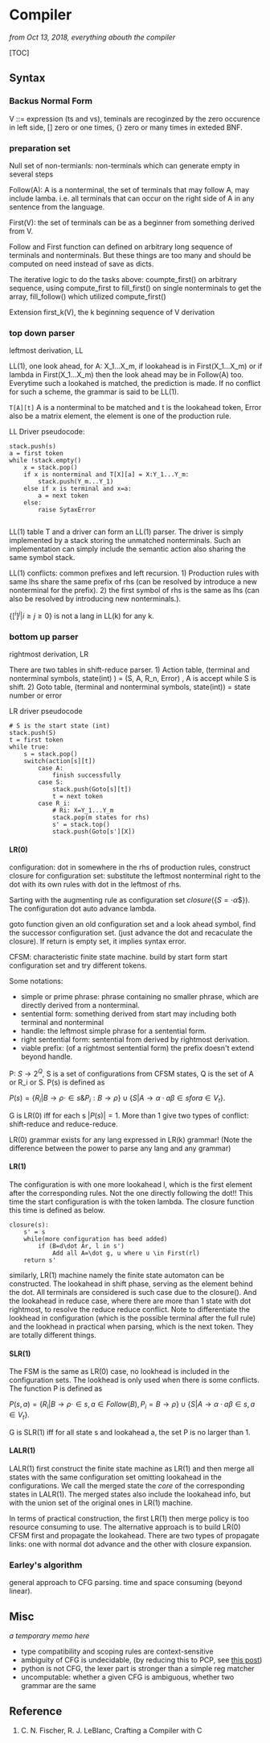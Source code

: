 # Compiler

*from Oct 13, 2018, everything abouth the compiler* 

[TOC]

## Syntax

### Backus Normal Form

V ::= expression (ts and vs), teminals are recoginzed by the zero occurence in left side, [] zero or one times, {} zero or many times in exteded BNF.

### preparation set

Null set of non-termianls: non-terminals which can generate empty in several steps

Follow(A): A is a nonterminal, the set of terminals that may follow A, may include lamba. i.e. all terminals that can occur on the right side of A in any sentence from the language.

First(V): the set of terminals can be as a beginner from something derived from V.

Follow and First function can defined on arbitrary long sequence of terminals and nonterminals. But these things are too many and should be computed on need instead of save as dicts.

The iterative logic to do the tasks above: coumpte_first() on arbitrary sequence, using compute_first to fill_first() on single nonterminals to get the array, fill_follow() which utilized compute_first()

Extension first_k(V), the k beginning sequence of V derivation

### top down parser

leftmost derivation, LL

LL(1), one look ahead, for A: X_1…X_m, if lookahead is in First(X_1…X_m) or if lambda in First(X_1…X_m) then the look ahead may be in Follow(A) too. Everytime such a lookahed is matched, the prediction is made. If no conflict for such a scheme, the grammar is said to be LL(1). 

`T[A][t]` A is a nonterminal to be matched and t is the lookahead token, Error also be a matrix element, the element is one of the production rule.

LL Driver pseudocode: 

```
stack.push(s)
a = first token
while !stack.empty()
	x = stack.pop()	
	if x is nonterminal and T[X][a] = X:Y_1...Y_m:
		stack.push(Y_m...Y_1)
	else if x is terminal and x=a:
		a = next token
	else:
		raise SytaxError
		
```

LL(1) table T and a driver can form an LL(1) parser. The driver is simply implemented by a stack storing the unmatched nonterminals. Such an implementation can simply include the semantic action also sharing the same symbol stack.

LL(1) conflicts: common prefixes and left recursion. 1) Production rules with same lhs share the same prefix of rhs (can be resolved by introduce a new nonterminal for the prefix). 2) the first symbol of rhs is the same as lhs (can also be resolved by introducing new nonterminals.). 

$\{[^i]^j\vert i\geq j\geq 0\}$ is not a lang in LL(k) for any k.

### bottom up parser

rightmost derivation, LR

There are two tables in shift-reduce parser. 1) Action table, (terminal and nonterminal symbols, state(int) ) = (S, A, R_n, Error) , A is accept while S is shift. 2) Goto table, (terminal and nonterminal symbols, state(int)) = state number or error

LR driver pseudocode

```
# S is the start state (int)
stack.push(S)
t = first token
while true:
	s = stack.pop()
	switch(action[s][t])
		case A:
			finish successfully
		case S:
			stack.push(Goto[s][t])
			t = next token
		case R_i:
			# Ri: X=Y_1...Y_m
			stack.pop(m states for rhs)
			s' = stack.top()
			stack.push(Goto[s'][X])	
```

#### LR(0)

configuration: dot in somewhere in the rhs of production rules, construct closure for configuration set: substitute the leftmost nonterminal right to the dot with its own rules with dot in the leftmost of rhs.

Sarting with the augmenting rule as configuration set $closure(\{S=\cdot \alpha \$\})$. The configuration dot auto advance lambda.

goto function given an old configuration set and a look ahead symbol, find the successor configuration set. (just advance the dot and recaculate the closure). If return is empty set, it implies syntax error. 

CFSM: characteristic finite state machine. build by start form start configuration set and try different tokens.

Some notations: 

* simple or prime phrase: phrase containing no smaller phrase, which are directly derived from a nonterminal.
* sentential form: something derived from start may including both terminal and nonterminal
* handle: the leftmost simple phrase for a sentential form.
* right sentential form: sentential from derived by rightmost derivation.
* viable prefix: (of a rightmost sentential form) the prefix doesn't extend beyond handle.

P: $S\rightarrow 2^Q$, S is a set of configurations from CFSM states, Q is the set of A or R_i or S. P(s) is defined as

$P(s)=\{R_i\vert B\rightarrow \rho\cdot \in s \& P_i:   B\rightarrow \rho\}\cup \{S\vert A\rightarrow \alpha\cdot a\beta \in s for a \in V_t\}$.

G is LR(0) iff for each s $\vert P(s)\vert=1$. More than 1 give two types of conflict: shift-reduce and reduce-reduce.

LR(0) grammar exists for any lang expressed in LR(k) grammar! (Note the difference between the power to parse any lang and any grammar)

#### LR(1)

The configuration is with one more lookahead l, which is the first element after the corresponding rules. Not the one directly following the dot!! This time the start configuration is with the token lambda. The closure function this time is defined as below.

```
closure(s):
	s' = s
	while(more configuration has beed added)
		if (B=d\dot Ar, l in s')
			Add all A=\dot g, u where u \in First(rl)
	return s'
```

similarly, LR(1) machine namely the finite state automaton can be constructed. The lookahead in shift phase, serving as the element behind the dot. All terminals are considered is such case due to the closure(). And the lookahead in reduce case, where there are more than 1 state with dot rightmost, to resolve the reduce reduce conflict. Note to differentiate the lookhead in configuration (which is the possible terminal after the full rule) and the lookhead in practical when parsing, which is the next token. They are totally different things.

#### SLR(1)

The FSM is the same as LR(0) case, no lookhead is included in the configuration sets. The lookhead is only used when there is some conflicts. The function P is defined as 

$P(s,a)=\{R_i\vert B\rightarrow \rho\cdot\in s, a\in Follow(B), P_i=B\rightarrow\rho\}\cup\{ S\vert A\rightarrow \alpha\cdot a\beta\in s, a \in V_t\}$.

G is SLR(1) iff for all state s and lookahead a, the set P is no larger than 1.

#### LALR(1)

LALR(1) first construct the finite state machine as LR(1) and then merge all states with the same configuration set omitting lookahead in the configurations.  We call the merged state the *core* of the corresponding states in LALR(1). The merged states also include the lookahead info, but with the union set of the original ones in LR(1) machine.

In terms of practical construction, the first LR(1) then merge policy is too resource consuming to use. The alternative approach is to build LR(0) CFSM first and propagate the lookahead. There are two types of propagate links: one with normal dot advance and the other with closure expansion.


### Earley's algorithm

general approach to CFG parsing. time and space consuming (beyond linear).

## Misc

*a temporary memo here*

* type compatibility and scoping rules are context-sensitive
* ambiguity of CFG is undecidable, (by reducing this to PCP, see [this post](https://cstheory.stackexchange.com/questions/4352/how-is-proving-a-context-free-language-to-be-ambiguous-undecidable))
* python is not CFG, the lexer part is stronger than a simple reg matcher
* uncomputable: whether a given CFG is ambiguous, whether two grammar are the same

## Reference

1. C. N. Fischer, R. J. LeBlanc, Crafting a Compiler with C